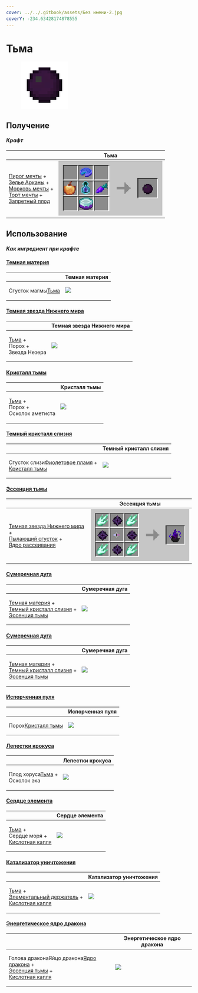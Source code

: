 ```yaml
---
cover: ../../.gitbook/assets/Без имени-2.jpg
coverY: -234.63428174878555
---
```


# Тьма

<figure><img src="../../.gitbook/assets/dark_128.png" alt=""><figcaption></figcaption></figure>

## Получение

#### _Крафт_

|                                                                                                                                                                                                                                                       |  Тьма                               |
| ----------------------------------------------------------------------------------------------------------------------------------------------------------------------------------------------------------------------------------------------------- | ----------------------------------- |
| <p><a href="dream_pie.md">Пирог мечты</a> +<br><a href="weak_arcana_potion.md">Зелье Арканы</a> +<br><a href="dream_carrot.md">Морковь мечты</a> +<br><a href="dream_cake.md">Торт мечты</a> +<br><a href="forbidden_fruit.md">Запретный плод</a></p> | ![](../../.gitbook/assets/dark.png) |

## Использование

#### _Как ингредиент при крафте_

#### [Темная материя](dark_matter.md)

|                                                |  Темная материя                             |
| ---------------------------------------------- | ------------------------------------------- |
| <p>Сгусток магмы<a href="dark.md">Тьма</a></p> | ![](../../.gitbook/assets/dark\_matter.png) |

#### [Темная звезда Нижнего мира](dark_nether_star.md)

|                                                                 |  Темная звезда Нижнего мира                       |
| --------------------------------------------------------------- | ------------------------------------------------- |
| <p><a href="dark.md">Тьма</a> +<br>Порох +<br>Звезда Незера</p> | ![](../../.gitbook/assets/dark\_nether\_star.png) |

#### [Кристалл тьмы](dark_crystal.md)

|                                                                    |  Кристалл тьмы                               |
| ------------------------------------------------------------------ | -------------------------------------------- |
| <p><a href="dark.md">Тьма</a> +<br>Порох +<br>Осколок аметиста</p> | ![](../../.gitbook/assets/dark\_crystal.png) |

#### [Темный кристалл слизня](pink_slime_crystal.md)

|                                                                                                                     |  Темный кристалл слизня                             |
| ------------------------------------------------------------------------------------------------------------------- | --------------------------------------------------- |
| <p>Сгусток слизи<a href="purple_blaze.md">Фиолетовое пламя</a> +<br><a href="dark_crystal.md">Кристалл тьмы</a></p> | ![](../../.gitbook/assets/pink\_slime\_crystal.png) |

#### [Эссенция тьмы](darkness.md)

|                                                                                                                                                                              |  Эссенция тьмы                          |
| ---------------------------------------------------------------------------------------------------------------------------------------------------------------------------- | --------------------------------------- |
| <p><a href="dark_nether_star.md">Темная звезда Нижнего мира</a> +<br><a href="flame_green.md">Пылающий сгусток</a> +<br><a href="diffusion_core.md">Ядро рассеивания</a></p> | ![](../../.gitbook/assets/darkness.png) |

#### [Сумеречная дуга](dusk_arc.md)

|                                                                                                                                                                 |  Сумеречная дуга                         |
| --------------------------------------------------------------------------------------------------------------------------------------------------------------- | ---------------------------------------- |
| <p><a href="dark_matter.md">Темная материя</a> +<br><a href="pink_slime_crystal.md">Темный кристалл слизня</a> +<br><a href="darkness.md">Эссенция тьмы</a></p> | ![](../../.gitbook/assets/dusk\_arc.png) |

#### [Сумеречная дуга](dusk_arc.md)

|                                                                                                                                                                 |  Сумеречная дуга                         |
| --------------------------------------------------------------------------------------------------------------------------------------------------------------- | ---------------------------------------- |
| <p><a href="dark_matter.md">Темная материя</a> +<br><a href="pink_slime_crystal.md">Темный кристалл слизня</a> +<br><a href="darkness.md">Эссенция тьмы</a></p> | ![](../../.gitbook/assets/dusk\_arc.png) |

#### [Испорченная пуля](corrupted_bullet.md)

|                                                         |  Испорченная пуля                                |
| ------------------------------------------------------- | ------------------------------------------------ |
| <p>Порох<a href="dark_crystal.md">Кристалл тьмы</a></p> | ![](../../.gitbook/assets/corrupted\_bullet.png) |

#### [Лепестки крокуса](crocus_petals.md)

|                                                               |  Лепестки крокуса                             |
| ------------------------------------------------------------- | --------------------------------------------- |
| <p>Плод хоруса<a href="dark.md">Тьма</a> +<br>Осколок эха</p> | ![](../../.gitbook/assets/crocus\_petals.png) |

#### [Сердце элемента](item_life.md)

|                                                                                               |  Сердце элемента                          |
| --------------------------------------------------------------------------------------------- | ----------------------------------------- |
| <p><a href="dark.md">Тьма</a> +<br>Сердце моря +<br><a href="acid.md">Кислотная капля</a></p> | ![](../../.gitbook/assets/item\_life.png) |

#### [Катализатор уничтожения](destruction_catalyst.md)

|                                                                                                                                                |  Катализатор уничтожения                             |
| ---------------------------------------------------------------------------------------------------------------------------------------------- | ---------------------------------------------------- |
| <p><a href="dark.md">Тьма</a> +<br><a href="pure_element_holder.md">Элементальный держатель</a> +<br><a href="acid.md">Кислотная капля</a></p> | ![](../../.gitbook/assets/destruction\_catalyst.png) |

#### [Энергетическое ядро дракона](draconic_energy_core.md)

|                                                                                                                                                                      |  Энергетическое ядро дракона                          |
| -------------------------------------------------------------------------------------------------------------------------------------------------------------------- | ----------------------------------------------------- |
| <p>Голова драконаЯйцо дракона<a href="draconic_core.md">Ядро дракона</a> +<br><a href="darkness.md">Эссенция тьмы</a> +<br><a href="acid.md">Кислотная капля</a></p> | ![](../../.gitbook/assets/draconic\_energy\_core.png) |

